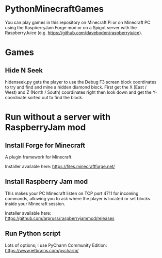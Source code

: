 # PythonMinecraftGames

You can play games in this repository on Minecraft Pi or on Minecraft PC using the RaspberryJam Forge mod or on a Spigot server with the RaspberryJuice (e.g. https://github.com/daveboden/raspberryjuice).

# Games

## Hide N Seek

hidenseek.py gets the player to use the Debug F3 screen block coordinates to try and find and mine a hidden diamond block.
First get the X (East / West) and Z (North / South) coordinates right then look down and get the Y-coordinate sorted out to find the block.

# Run without a server with RaspberryJam mod

## Install Forge for Minecraft

A plugin framework for Minecraft.

Installer available here: https://files.minecraftforge.net/

## Install Raspberry Jam mod

This makes your PC Minecraft listen on TCP port 4711 for incoming commands, allowing you to ask where the player is located or set blocks inside your Minecraft session.

Installer available here: https://github.com/arpruss/raspberryjammod/releases

## Run Python script

Lots of options; I use PyCharm Community Edition: https://www.jetbrains.com/pycharm/
